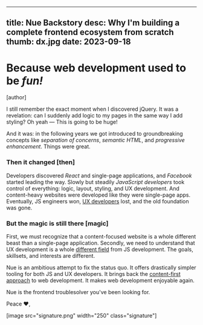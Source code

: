 
---
title: Nue Backstory
desc: Why I'm building a complete frontend ecosystem from scratch
thumb: dx.jpg
date: 2023-09-18
---

# Because web development used to be *fun!*
[author]

I still remember the exact moment when I discovered jQuery. It was a revelation: can I suddenly add logic to my pages in the same way I add styling? Oh yeah — This is going to be huge!

And it was: in the following years we got introduced to groundbreaking concepts like *separation of concerns*, *semantic HTML*, and *progressive enhancement*. Things were great.


### Then it changed [then]

Developers discovered *React* and single-page applications, and *Facebook* started leading the way. Slowly but steadily *JavaScript developers* took control of everything: logic, layout, styling, and UX development. And content-heavy websites were developed like they were single-page apps. Eventually, JS engineers won, [UX developers][divide] lost, and the old foundation was gone.


### But the magic is still there [magic]

First, we must recognize that a content-focused website is a whole different beast than a single-page application. Secondly, we need to understand that UX development is a whole [different field][brad] from JS development. The goals, skillsets, and interests are different.


Nue is an ambitious attempt to fix the status quo. It offers drastically simpler tooling for both JS and UX developers. It brings back the [content-first approach](/blog/introducing-nuemark/) to web development. It makes web development enjoyable again.

Nue is the frontend troublesolver you've been looking for.

Peace ❤️,

[divide]: //css-tricks.com/the-great-divide/
[standards]: //www.w3.org/wiki/The_web_standards_model_-_HTML_CSS_and_JavaScript
[brad]: //bradfrost.com/blog/post/front-of-the-front-end-and-back-of-the-front-end-web-development/

[image src="signature.png" width="250" class="signature"]





